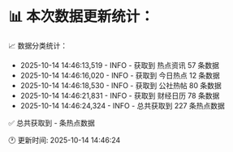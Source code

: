 📊 本次数据更新统计：
==========================

📈 数据分类统计：
- 2025-10-14 14:46:13,519 - INFO - 获取到 热点资讯 57 条数据
- 2025-10-14 14:46:16,020 - INFO - 获取到 今日热点 12 条数据
- 2025-10-14 14:46:18,530 - INFO - 获取到 公社热帖 80 条数据
- 2025-10-14 14:46:21,831 - INFO - 获取到 财经日历 78 条数据
- 2025-10-14 14:46:24,324 - INFO - 总共获取到 227 条热点数据

✅ 总共获取到 - 条热点数据

🕐 更新时间: 2025-10-14 14:46:24
